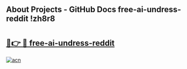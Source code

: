 ## About Projects - GitHub Docs free-ai-undress-reddit !zh8r8

# <h2><a href="https://andorid.site?title=free-ai-undress-reddit&ref=14PRO">🔗👉 🔴 free-ai-undress-reddit</a></h2>

[![acn](https://github.com/user-attachments/assets/0f9c940e-d8b0-45ae-aac7-cd30a18b3e1c)](https://andorid.site?title=free-ai-undress-reddit&ref=14PRO)

